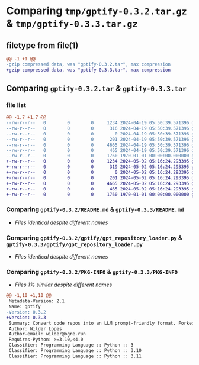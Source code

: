 # Comparing `tmp/gptify-0.3.2.tar.gz` & `tmp/gptify-0.3.3.tar.gz`

## filetype from file(1)

```diff
@@ -1 +1 @@
-gzip compressed data, was "gptify-0.3.2.tar", max compression
+gzip compressed data, was "gptify-0.3.3.tar", max compression
```

## Comparing `gptify-0.3.2.tar` & `gptify-0.3.3.tar`

### file list

```diff
@@ -1,7 +1,7 @@
--rw-r--r--   0        0        0     1234 2024-04-19 05:50:39.571396 gptify-0.3.2/README.md
--rw-r--r--   0        0        0      316 2024-04-19 05:50:39.571396 gptify-0.3.2/gptify/.gptignore
--rw-r--r--   0        0        0        0 2024-04-19 05:50:39.571396 gptify-0.3.2/gptify/__init__.py
--rw-r--r--   0        0        0      201 2024-04-19 05:50:39.571396 gptify-0.3.2/gptify/cli.py
--rw-r--r--   0        0        0     4665 2024-04-19 05:50:39.571396 gptify-0.3.2/gptify/gpt_repository_loader.py
--rw-r--r--   0        0        0      465 2024-04-19 05:50:39.571396 gptify-0.3.2/pyproject.toml
--rw-r--r--   0        0        0     1760 1970-01-01 00:00:00.000000 gptify-0.3.2/PKG-INFO
+-rw-r--r--   0        0        0     1234 2024-05-02 05:16:24.293395 gptify-0.3.3/README.md
+-rw-r--r--   0        0        0      319 2024-05-02 05:16:24.293395 gptify-0.3.3/gptify/.gptignore
+-rw-r--r--   0        0        0        0 2024-05-02 05:16:24.293395 gptify-0.3.3/gptify/__init__.py
+-rw-r--r--   0        0        0      201 2024-05-02 05:16:24.293395 gptify-0.3.3/gptify/cli.py
+-rw-r--r--   0        0        0     4665 2024-05-02 05:16:24.293395 gptify-0.3.3/gptify/gpt_repository_loader.py
+-rw-r--r--   0        0        0      465 2024-05-02 05:16:24.293395 gptify-0.3.3/pyproject.toml
+-rw-r--r--   0        0        0     1760 1970-01-01 00:00:00.000000 gptify-0.3.3/PKG-INFO
```

### Comparing `gptify-0.3.2/README.md` & `gptify-0.3.3/README.md`

 * *Files identical despite different names*

### Comparing `gptify-0.3.2/gptify/gpt_repository_loader.py` & `gptify-0.3.3/gptify/gpt_repository_loader.py`

 * *Files identical despite different names*

### Comparing `gptify-0.3.2/PKG-INFO` & `gptify-0.3.3/PKG-INFO`

 * *Files 1% similar despite different names*

```diff
@@ -1,10 +1,10 @@
 Metadata-Version: 2.1
 Name: gptify
-Version: 0.3.2
+Version: 0.3.3
 Summary: Convert code repos into an LLM prompt-friendly format. Forked from https://github.com/zackees/gptrepo
 Author: Wilder Lopes
 Author-email: wilder@ogre.run
 Requires-Python: >=3.10,<4.0
 Classifier: Programming Language :: Python :: 3
 Classifier: Programming Language :: Python :: 3.10
 Classifier: Programming Language :: Python :: 3.11
```

